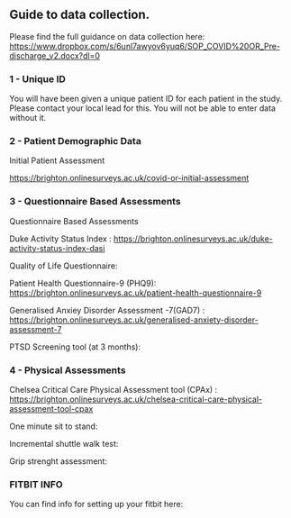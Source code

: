 ## Guide to data collection. 
Please find the full guidance on data collection here: <https://www.dropbox.com/s/6unl7awyov6yuq6/SOP_COVID%20OR_Pre-discharge_v2.docx?dl=0>


### 1 - Unique ID

You will have been given a unique patient ID for each patient in the study. 
Please contact your local lead for this. You will not be able to enter data without it. 

### 2 - Patient Demographic Data

Initial Patient Assessment 

<https://brighton.onlinesurveys.ac.uk/covid-or-initial-assessment>

### 3 - Questionnaire Based Assessments 

Questionnaire Based Assessments

Duke Activity Status Index : <https://brighton.onlinesurveys.ac.uk/duke-activity-status-index-dasi>

Quality of Life Questionnaire:

Patient Health Questionnaire-9 (PHQ9): <https://brighton.onlinesurveys.ac.uk/patient-health-questionnaire-9>

Generalised Anxiey Disorder Assessment -7(GAD7) :	<https://brighton.onlinesurveys.ac.uk/generalised-anxiety-disorder-assessment-7>

PTSD Screening tool (at 3 months): 

### 4 - Physical Assessments

Chelsea Critical Care Physical Assessment tool (CPAx) : <https://brighton.onlinesurveys.ac.uk/chelsea-critical-care-physical-assessment-tool-cpax>

One minute sit to stand: 

Incremental shuttle walk test: 

Grip strenght assessment:


### FITBIT INFO

You can find info for setting up your fitbit here: 

 
